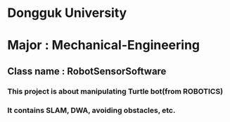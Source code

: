 # Dongguk University 
# Major : Mechanical-Engineering
## Class name : RobotSensorSoftware
### This project is about manipulating Turtle bot(from ROBOTICS)
### It contains SLAM, DWA, avoiding obstacles, etc.
